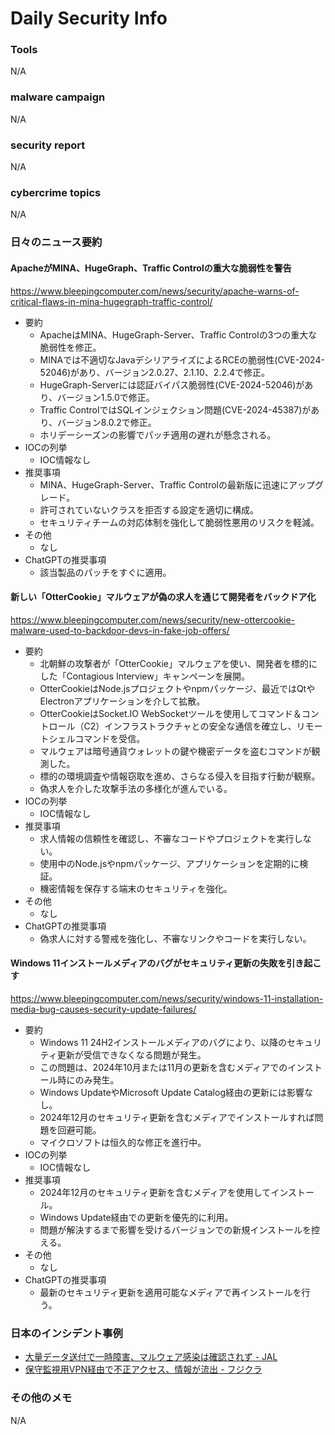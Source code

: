 # Daily Security Info

### Tools
N/A

### malware campaign
N/A

### security report
N/A

### cybercrime topics
N/A

### 日々のニュース要約

#### ApacheがMINA、HugeGraph、Traffic Controlの重大な脆弱性を警告
https://www.bleepingcomputer.com/news/security/apache-warns-of-critical-flaws-in-mina-hugegraph-traffic-control/

- 要約
    - ApacheはMINA、HugeGraph-Server、Traffic Controlの3つの重大な脆弱性を修正。
    - MINAでは不適切なJavaデシリアライズによるRCEの脆弱性(CVE-2024-52046)があり、バージョン2.0.27、2.1.10、2.2.4で修正。
    - HugeGraph-Serverには認証バイパス脆弱性(CVE-2024-52046)があり、バージョン1.5.0で修正。
    - Traffic ControlではSQLインジェクション問題(CVE-2024-45387)があり、バージョン8.0.2で修正。
    - ホリデーシーズンの影響でパッチ適用の遅れが懸念される。
- IOCの列挙
    - IOC情報なし
- 推奨事項
    - MINA、HugeGraph-Server、Traffic Controlの最新版に迅速にアップグレード。
    - 許可されていないクラスを拒否する設定を適切に構成。
    - セキュリティチームの対応体制を強化して脆弱性悪用のリスクを軽減。
- その他
    - なし
- ChatGPTの推奨事項
    - 該当製品のパッチをすぐに適用。

#### 新しい「OtterCookie」マルウェアが偽の求人を通じて開発者をバックドア化
https://www.bleepingcomputer.com/news/security/new-ottercookie-malware-used-to-backdoor-devs-in-fake-job-offers/

- 要約
    - 北朝鮮の攻撃者が「OtterCookie」マルウェアを使い、開発者を標的にした「Contagious Interview」キャンペーンを展開。
    - OtterCookieはNode.jsプロジェクトやnpmパッケージ、最近ではQtやElectronアプリケーションを介して拡散。
    - OtterCookieはSocket.IO WebSocketツールを使用してコマンド＆コントロール（C2）インフラストラクチャとの安全な通信を確立し、リモートシェルコマンドを受信。
    - マルウェアは暗号通貨ウォレットの鍵や機密データを盗むコマンドが観測した。
    - 標的の環境調査や情報窃取を進め、さらなる侵入を目指す行動が観察。
    - 偽求人を介した攻撃手法の多様化が進んでいる。
- IOCの列挙
    - IOC情報なし
- 推奨事項
    - 求人情報の信頼性を確認し、不審なコードやプロジェクトを実行しない。
    - 使用中のNode.jsやnpmパッケージ、アプリケーションを定期的に検証。
    - 機密情報を保存する端末のセキュリティを強化。
- その他
    - なし
- ChatGPTの推奨事項
    - 偽求人に対する警戒を強化し、不審なリンクやコードを実行しない。

#### Windows 11インストールメディアのバグがセキュリティ更新の失敗を引き起こす
https://www.bleepingcomputer.com/news/security/windows-11-installation-media-bug-causes-security-update-failures/

- 要約
    - Windows 11 24H2インストールメディアのバグにより、以降のセキュリティ更新が受信できなくなる問題が発生。
    - この問題は、2024年10月または11月の更新を含むメディアでのインストール時にのみ発生。
    - Windows UpdateやMicrosoft Update Catalog経由の更新には影響なし。
    - 2024年12月のセキュリティ更新を含むメディアでインストールすれば問題を回避可能。
    - マイクロソフトは恒久的な修正を進行中。
- IOCの列挙
    - IOC情報なし
- 推奨事項
    - 2024年12月のセキュリティ更新を含むメディアを使用してインストール。
    - Windows Update経由での更新を優先的に利用。
    - 問題が解決するまで影響を受けるバージョンでの新規インストールを控える。
- その他
    - なし
- ChatGPTの推奨事項
    - 最新のセキュリティ更新を適用可能なメディアで再インストールを行う。

### 日本のインシデント事例
- [大量データ送付で一時障害、マルウェア感染は確認されず - JAL](https://www.security-next.com/165735)
- [保守監視用VPN経由で不正アクセス、情報が流出 - フジクラ](https://www.security-next.com/165705)

### その他のメモ
N/A
